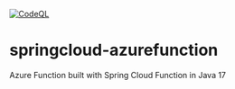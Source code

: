 [![CodeQL](https://github.com/eggboy/springcloud-azurefunction/actions/workflows/codeql.yml/badge.svg)](https://github.com/eggboy/springcloud-azurefunction/actions/workflows/codeql.yml)
# springcloud-azurefunction
Azure Function built with Spring Cloud Function in Java 17
